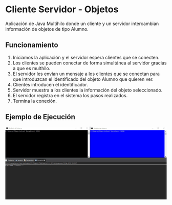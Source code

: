 # Cliente Servidor - Objetos

Aplicación de Java Multihilo donde un cliente y un servidor intercambian información de objetos de tipo Alumno.

## Funcionamiento

1. Iniciamos la aplicación y el servidor espera clientes que se conecten.
2. Los clientes se pueden conectar de forma simultánea al servidor gracias a que es multhilo.
3. El servidor les envían un mensaje a los clientes que se conectan para que introduzcan el identificado del objeto Alumno que quieren ver.
4. Clientes introducen el identificador.
5. Servidor muestra a los clientes la información del objeto seleccionado.
6. El servidor registra en el sistema los pasos realizados.
7. Termina la conexión.

## Ejemplo de Ejecución

![Imagen Cliente-Servidor](https://github.com/rhinfx/PSP/blob/master/SegundaEvaluacion/1%20-%20Cliente%20Servidor%20Objetos/cliente-servidor.gif)
